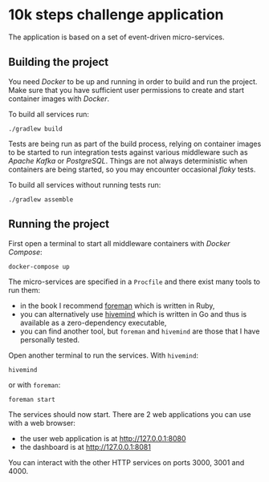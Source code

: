 # 10k steps challenge application

The application is based on a set of event-driven micro-services.

## Building the project

You need _Docker_ to be up and running in order to build and run the project.
Make sure that you have sufficient user permissions to create and start container images with _Docker_.

To build all services run:

    ./gradlew build

Tests are being run as part of the build process, relying on container images to be started to run integration tests against various middleware such as _Apache Kafka_ or _PostgreSQL_.
Things are not always deterministic when containers are being started, so you may encounter occasional _flaky_ tests.

To build all services without running tests run:

    ./gradlew assemble

## Running the project

First open a terminal to start all middleware containers with _Docker Compose_:

    docker-compose up

The micro-services are specified in a `Procfile` and there exist many tools to run them:

* in the book I recommend [foreman](https://github.com/ddollar/foreman) which is written in Ruby,
* you can alternatively use [hivemind](https://github.com/DarthSim/hivemind) which is written in Go and thus is available as a zero-dependency executable,
* you can find another tool, but `foreman` and `hivemind` are those that I have personally tested.

Open another terminal to run the services.
With `hivemind`:

    hivemind

or with `foreman`:

    foreman start

The services should now start.
There are 2 web applications you can use with a web browser:

* the user web application is at http://127.0.0.1:8080
* the dashboard is at http://127.0.0.1:8081

You can interact with the other HTTP services on ports 3000, 3001 and 4000.
